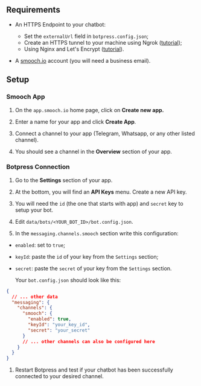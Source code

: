 ## Requirements

- An HTTPS Endpoint to your chatbot:

  - Set the `externalUrl` field in `botpress.config.json`;
  - Create an HTTPS tunnel to your machine using Ngrok ([tutorial](https://api.slack.com/tutorials/tunneling-with-ngrok));
  - Using Nginx and Let's Encrypt ([tutorial](https://www.digitalocean.com/community/tutorials/how-to-secure-nginx-with-let-s-encrypt-on-ubuntu-16-04)).

- A [smooch.io](https://smooch.io/) account (you will need a business email).

## Setup

### Smooch App

1. On the `app.smooch.io` home page, click on **Create new app.**

2. Enter a name for your app and click **Create App**.

3. Connect a channel to your app (Telegram, Whatsapp, or any other listed channel).

4. You should see a channel in the **Overview** section of your app.

### Botpress Connection

1. Go to the **Settings** section of your app.

2. At the bottom, you will find an **API Keys** menu. Create a new API key.

3. You will need the `id` (the one that starts with app) and `secret` key to setup your bot.
4. Edit `data/bots/<YOUR_BOT_ID>/bot.config.json`.
5. In the `messaging.channels.smooch` section write this configuration:

- `enabled`: set to `true`;
- `keyId`: paste the `id` of your key from the `Settings` section;
- `secret`: paste the `secret` of your key from the `Settings` section.

  Your `bot.config.json` should look like this:

```json
{
  // ... other data
  "messaging": {
    "channels": {
      "smooch": {
        "enabled": true,
        "keyId": "your_key_id",
        "secret": "your_secret"
      }
      // ... other channels can also be configured here
    }
  }
}
```

1. Restart Botpress and test if your chatbot has been successfully connected to your desired channel.
